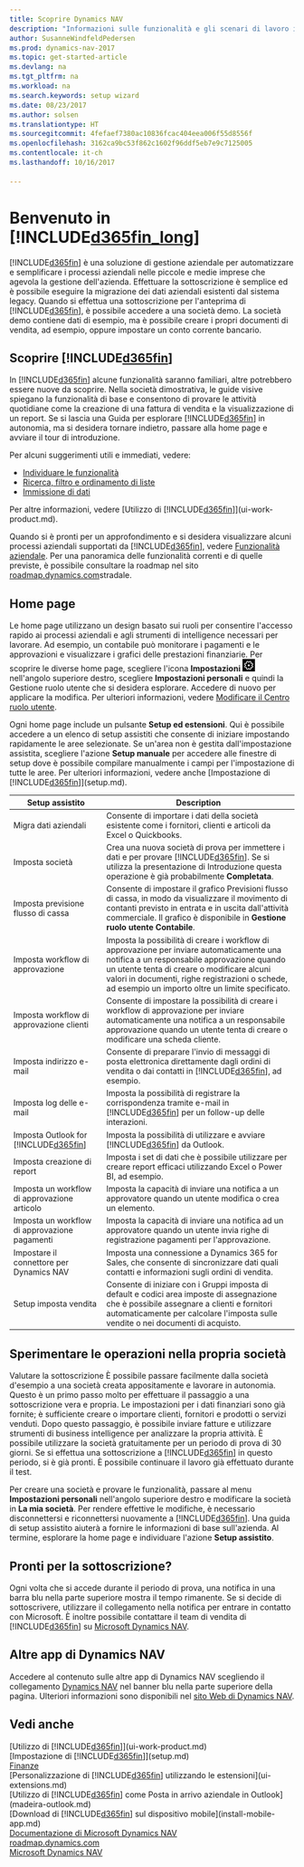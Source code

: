 ```yaml
---
title: Scoprire Dynamics NAV
description: "Informazioni sulle funzionalità e gli scenari di lavoro in Dynamics NAV, una soluzione di gestione aziendale per piccole e medie imprese."
author: SusanneWindfeldPedersen
ms.prod: dynamics-nav-2017
ms.topic: get-started-article
ms.devlang: na
ms.tgt_pltfrm: na
ms.workload: na
ms.search.keywords: setup wizard
ms.date: 08/23/2017
ms.author: solsen
ms.translationtype: HT
ms.sourcegitcommit: 4fefaef7380ac10836fcac404eea006f55d8556f
ms.openlocfilehash: 3162ca9bc53f862c1602f96ddf5eb7e9c7125005
ms.contentlocale: it-ch
ms.lasthandoff: 10/16/2017

---
```

# <a name="welcome-to-included365finlongincludesd365finlongmdmd"></a>Benvenuto in [!INCLUDE[d365fin_long](includes/d365fin_long_md.md)]
[!INCLUDE[d365fin](includes/d365fin_md.md)] è una soluzione di gestione aziendale per automatizzare e semplificare i processi aziendali nelle piccole e medie imprese che agevola la gestione dell'azienda. Effettuare la sottoscrizione è semplice ed è possibile eseguire la migrazione dei dati aziendali esistenti dal sistema legacy.
Quando si effettua una sottoscrizione per l'anteprima di [!INCLUDE[d365fin](includes/d365fin_md.md)], è possibile accedere a una società demo. La società demo contiene dati di esempio, ma è possibile creare i propri documenti di vendita, ad esempio, oppure impostare un conto corrente bancario.  

## <a name="get-to-know-included365finincludesd365finmdmd"></a>Scoprire [!INCLUDE[d365fin](includes/d365fin_md.md)]
In [!INCLUDE[d365fin](includes/d365fin_md.md)] alcune funzionalità saranno familiari, altre potrebbero essere nuove da scoprire. Nella società dimostrativa, le guide visive spiegano la funzionalità di base e consentono di provare le attività quotidiane come la creazione di una fattura di vendita e la visualizzazione di un report. Se si lascia una Guida per esplorare [!INCLUDE[d365fin](includes/d365fin_md.md)] in autonomia, ma si desidera tornare indietro, passare alla home page e avviare il tour di introduzione.  

Per alcuni suggerimenti utili e immediati, vedere:  

* [Individuare le funzionalità](ui-search.md)  
* [Ricerca, filtro e ordinamento di liste](ui-enter-criteria-filters.md)  
* [Immissione di dati](ui-enter-data.md)  

Per altre informazioni, vedere [Utilizzo di [!INCLUDE[d365fin](includes/d365fin_md.md)]](ui-work-product.md).  

Quando si è pronti per un approfondimento e si desidera visualizzare alcuni processi aziendali supportati da [!INCLUDE[d365fin](includes/d365fin_md.md)], vedere [Funzionalità aziendale](madeira-business-functionality.md). Per una panoramica delle funzionalità correnti e di quelle previste, è possibile consultare la roadmap nel sito [roadmap.dynamics.com](https://roadmap.dynamics.com/#edition=1#application=a56e2c12-2a92-e611-80dc-c4346bac0910#status=3a708a86-ae97-e611-80df-c4346baceb68)stradale.  

## <a name="the-home-pages"></a>Home page
Le home page utilizzano un design basato sui ruoli per consentire l'accesso rapido ai processi aziendali e agli strumenti di intelligence necessari per lavorare. Ad esempio, un contabile può monitorare i pagamenti e le approvazioni e visualizzare i grafici delle prestazioni finanziarie. Per scoprire le diverse home page, scegliere l'icona **Impostazioni** ![Impostazioni](media/ui-experience/settings_icon_small.png "Icona Impostazioni per Gestione ruolo utente") nell'angolo superiore destro, scegliere **Impostazioni personali** e quindi la Gestione ruolo utente che si desidera esplorare. Accedere di nuovo per applicare la modifica. Per ulteriori informazioni, vedere [Modificare il Centro ruolo utente](change-role.md).  

Ogni home page include un pulsante **Setup ed estensioni**. Qui è possibile accedere a un elenco di setup assistiti che consente di iniziare impostando rapidamente le aree selezionate. Se un'area non è gestita dall'impostazione assistita, scegliere l'azione **Setup manuale** per accedere alle finestre di setup dove è possibile compilare manualmente i campi per l'impostazione di tutte le aree. Per ulteriori informazioni, vedere anche [Impostazione di [!INCLUDE[d365fin](includes/d365fin_md.md)]](setup.md).  

| Setup assistito | Description |
| --- | --- |
| Migra dati aziendali |Consente di importare i dati della società esistente come i fornitori, clienti e articoli da Excel o Quickbooks. |
| Imposta società |Crea una nuova società di prova per immettere i dati e per provare [!INCLUDE[d365fin](includes/d365fin_md.md)]. Se si utilizza la presentazione di Introduzione questa operazione è già probabilmente **Completata**. |
| Imposta previsione flusso di cassa |Consente di impostare il grafico Previsioni flusso di cassa, in modo da visualizzare il movimento di contanti previsto in entrata e in uscita dall'attività commerciale. Il grafico è disponibile in **Gestione ruolo utente Contabile**. |
| Imposta workflow di approvazione |Imposta la possibilità di creare i workflow di approvazione per inviare automaticamente una notifica a un responsabile approvazione quando un utente tenta di creare o modificare alcuni valori in documenti, righe registrazioni o schede, ad esempio un importo oltre un limite specificato. |
| Imposta workflow di approvazione clienti |Consente di impostare la possibilità di creare i workflow di approvazione per inviare automaticamente una notifica a un responsabile approvazione quando un utente tenta di creare o modificare una scheda cliente. |
| Imposta indirizzo e-mail |Consente di preparare l'invio di messaggi di posta elettronica direttamente dagli ordini di vendita o dai contatti in [!INCLUDE[d365fin](includes/d365fin_md.md)], ad esempio. |
| Imposta log delle e-mail |Imposta la possibilità di registrare la corrispondenza tramite e-mail in [!INCLUDE[d365fin](includes/d365fin_md.md)] per un follow-up delle interazioni. |
| Imposta Outlook for [!INCLUDE[d365fin](includes/d365fin_md.md)] |Imposta la possibilità di utilizzare e avviare [!INCLUDE[d365fin](includes/d365fin_md.md)] da Outlook. |
| Imposta creazione di report |Imposta i set di dati che è possibile utilizzare per creare report efficaci utilizzando Excel o Power BI, ad esempio. |
| Imposta un workflow di approvazione articolo |Imposta la capacità di inviare una notifica a un approvatore quando un utente modifica o crea un elemento. |
| Imposta un workflow di approvazione pagamenti |Imposta la capacità di inviare una notifica ad un approvatore quando un utente invia righe di registrazione pagamenti per l'approvazione. |
| Impostare il connettore per Dynamics NAV |Imposta una connessione a Dynamics 365 for Sales, che consente di sincronizzare dati quali contatti e informazioni sugli ordini di vendita. |
| Setup imposta vendita |Consente di iniziare con i Gruppi imposta di default e codici area imposte di assegnazione che è possibile assegnare a clienti e fornitori automaticamente per calcolare l'imposta sulle vendite o nei documenti di acquisto. |

## <a name="trying-things-out-in-your-own-company"></a>Sperimentare le operazioni nella propria società
Valutare la sottoscrizione È possibile passare facilmente dalla società d'esempio a una società creata appositamente e lavorare in autonomia. Questo è un primo passo molto per effettuare il passaggio a una sottoscrizione vera e propria. Le impostazioni per i dati finanziari sono già fornite; è sufficiente creare o importare clienti, fornitori e prodotti o servizi venduti. Dopo questo passaggio, è possibile inviare fatture e utilizzare strumenti di business intelligence per analizzare la propria attività. È possibile utilizzare la società gratuitamente per un periodo di prova di 30 giorni. Se si effettua una sottoscrizione a [!INCLUDE[d365fin](includes/d365fin_md.md)] in questo periodo, si è già pronti. È possibile continuare il lavoro già effettuato durante il test.  

Per creare una società e provare le funzionalità, passare al menu **Impostazioni personali** nell'angolo superiore destro e modificare la società in **La mia società**. Per rendere effettive le modifiche, è necessario disconnettersi e riconnettersi nuovamente a [!INCLUDE[d365fin](includes/d365fin_md.md)]. Una guida di setup assistito aiuterà a fornire le informazioni di base sull'azienda. Al termine, esplorare la home page e individuare l'azione **Setup assistito**.  

## <a name="ready-to-subscribe"></a>Pronti per la sottoscrizione?
Ogni volta che si accede durante il periodo di prova, una notifica in una barra blu nella parte superiore mostra il tempo rimanente. Se si decide di sottoscrivere, utilizzare il collegamento nella notifica per entrare in contatto con Microsoft. È inoltre possibile contattare il team di vendita di [!INCLUDE[d365fin](includes/d365fin_md.md)] su [Microsoft Dynamics NAV](https://go.microsoft.com/fwlink/?linkid=828707).  

## <a name="other-dynamics-nav-apps"></a>Altre app di Dynamics NAV
Accedere al contenuto sulle altre app di Dynamics NAV scegliendo il collegamento [Dynamics NAV](https://docs.microsoft.com/dynamics365) nel banner blu nella parte superiore della pagina. Ulteriori informazioni sono disponibili nel [sito Web di Dynamics NAV](https://www.microsoft.com/en-us/dynamics365/).

## <a name="see-also"></a>Vedi anche
[Utilizzo di [!INCLUDE[d365fin](includes/d365fin_md.md)]](ui-work-product.md)  
[Impostazione di [!INCLUDE[d365fin](includes/d365fin_md.md)]](setup.md)  
[Finanze](finance.md)  
[Personalizzazione di [!INCLUDE[d365fin](includes/d365fin_md.md)] utilizzando le estensioni](ui-extensions.md)  
[Utilizzo di [!INCLUDE[d365fin](includes/d365fin_md.md)] come Posta in arrivo aziendale in Outlook](madeira-outlook.md)  
[Download di [!INCLUDE[d365fin](includes/d365fin_md.md)] sul dispositivo mobile](install-mobile-app.md)  
[Documentazione di Microsoft Dynamics NAV](https://docs.microsoft.com/en-us/dynamics365/#pivot=solutions&panel=solutions_financials)  
[roadmap.dynamics.com](https://roadmap.dynamics.com/#edition=1#application=a56e2c12-2a92-e611-80dc-c4346bac0910#status=3a708a86-ae97-e611-80df-c4346baceb68)  
[Microsoft Dynamics NAV](https://go.microsoft.com/fwlink/?linkid=828707)  

##

